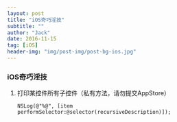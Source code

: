 ```yaml
---
layout: post
title: "iOS奇巧淫技"
subtitle: ""
author: "Jack"
date: 2016-11-15
tag: [iOS]
header-img: "img/post-img/post-bg-ios.jpg"
---
```


### iOS奇巧淫技

1. 打印某控件所有子控件（私有方法，请勿提交AppStore）

   ```
   NSLog(@"%@", [item performSelector:@selector(recursiveDescription)]);
   ```

   ​